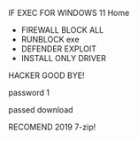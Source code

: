 IF EXEC FOR WINDOWS 11 Home

- FIREWALL BLOCK ALL
- RUNBLOCK exe
- DEFENDER EXPLOIT
- INSTALL ONLY DRIVER

HACKER GOOD BYE!

password 1

passed download 

RECOMEND 2019 7-zip!
